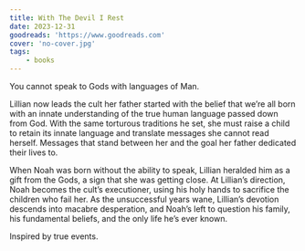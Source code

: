 ```yaml
---
title: With The Devil I Rest
date: 2023-12-31
goodreads: 'https://www.goodreads.com'
cover: 'no-cover.jpg'
tags:
    - books
---
```


You cannot speak to Gods with languages of Man.

Lillian now leads the cult her father started with the belief that we’re all born with an innate
understanding of the true human language passed down from God. With the same torturous traditions he
set, she must raise a child to retain its innate language and translate messages she cannot read
herself. Messages that stand between her and the goal her father dedicated their lives to.

When Noah was born without the ability to speak, Lillian heralded him as a gift from the Gods, a
sign that she was getting close. At Lillian’s direction, Noah becomes the cult’s executioner, using
his holy hands to sacrifice the children who fail her. As the unsuccessful years wane, Lillian’s
devotion descends into macabre desperation, and Noah’s left to question his family, his fundamental
beliefs, and the only life he’s ever known.

Inspired by true events.
